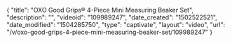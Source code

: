 {
    "title": "OXO Good Grips&reg; 4-Piece Mini Measuring Beaker Set",
    "description": "",
    "videoid": "109989247",
    "date_created": "1502522521",
    "date_modified": "1504285750",
    "type": "captivate",
    "layout": "video",
    "url": "\/v\/oxo-good-grips-4-piece-mini-measuring-beaker-set\/109989247"
}